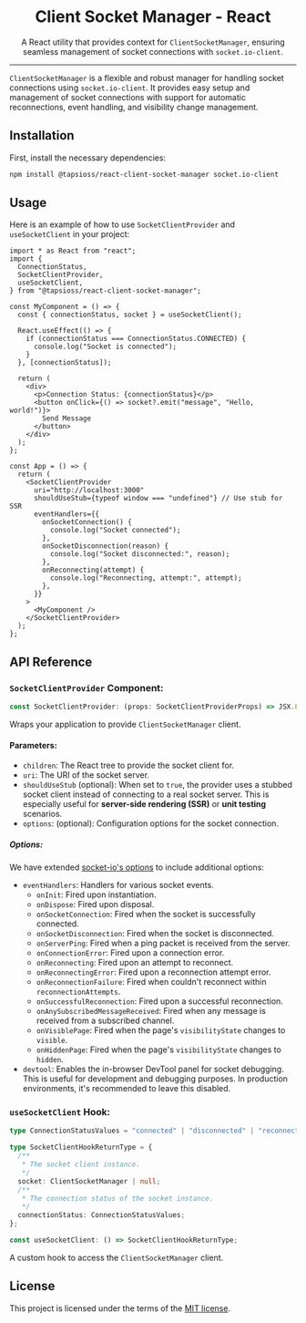 <div align="center">

# Client Socket Manager - React

</div>

<div align="center">

A React utility that provides context for `ClientSocketManager`, ensuring
seamless management of socket connections with `socket.io-client`.

</div>

<hr />

`ClientSocketManager` is a flexible and robust manager for handling socket
connections using `socket.io-client`. It provides easy setup and management of
socket connections with support for automatic reconnections, event handling, and
visibility change management.

## Installation

First, install the necessary dependencies:

```sh
npm install @tapsioss/react-client-socket-manager socket.io-client
```

## Usage

Here is an example of how to use `SocketClientProvider` and `useSocketClient` in
your project:

```tsx
import * as React from "react";
import {
  ConnectionStatus,
  SocketClientProvider,
  useSocketClient,
} from "@tapsioss/react-client-socket-manager";

const MyComponent = () => {
  const { connectionStatus, socket } = useSocketClient();

  React.useEffect(() => {
    if (connectionStatus === ConnectionStatus.CONNECTED) {
      console.log("Socket is connected");
    }
  }, [connectionStatus]);

  return (
    <div>
      <p>Connection Status: {connectionStatus}</p>
      <button onClick={() => socket?.emit("message", "Hello, world!")}>
        Send Message
      </button>
    </div>
  );
};

const App = () => {
  return (
    <SocketClientProvider
      uri="http://localhost:3000"
      shouldUseStub={typeof window === "undefined"} // Use stub for SSR
      eventHandlers={{
        onSocketConnection() {
          console.log("Socket connected");
        },
        onSocketDisconnection(reason) {
          console.log("Socket disconnected:", reason);
        },
        onReconnecting(attempt) {
          console.log("Reconnecting, attempt:", attempt);
        },
      }}
    >
      <MyComponent />
    </SocketClientProvider>
  );
};
```

## API Reference

### `SocketClientProvider` Component:

```ts
const SocketClientProvider: (props: SocketClientProviderProps) => JSX.Element;
```

Wraps your application to provide `ClientSocketManager` client.

#### Parameters:

- `children`: The React tree to provide the socket client for.
- `uri`: The URI of the socket server.
- `shouldUseStub` (optional): When set to `true`, the provider uses a stubbed
  socket client instead of connecting to a real socket server. This is
  especially useful for **server-side rendering (SSR)** or **unit testing**
  scenarios.
- `options`: (optional): Configuration options for the socket connection.

##### Options:

We have extended
[socket-io's options](https://socket.io/docs/v4/client-options/) to include
additional options:

- `eventHandlers`: Handlers for various socket events.
  - `onInit`: Fired upon instantiation.
  - `onDispose`: Fired upon disposal.
  - `onSocketConnection`: Fired when the socket is successfully connected.
  - `onSocketDisconnection`: Fired when the socket is disconnected.
  - `onServerPing`: Fired when a ping packet is received from the server.
  - `onConnectionError`: Fired upon a connection error.
  - `onReconnecting`: Fired upon an attempt to reconnect.
  - `onReconnectingError`: Fired upon a reconnection attempt error.
  - `onReconnectionFailure`: Fired when couldn't reconnect within
    `reconnectionAttempts`.
  - `onSuccessfulReconnection`: Fired upon a successful reconnection.
  - `onAnySubscribedMessageReceived`: Fired when any message is received from a
    subscribed channel.
  - `onVisiblePage`: Fired when the page's `visibilityState` changes to
    `visible`.
  - `onHiddenPage`: Fired when the page's `visibilityState` changes to `hidden`.
- `devtool`: Enables the in-browser DevTool panel for socket debugging. This is
  useful for development and debugging purposes. In production environments,
  it's recommended to leave this disabled.

### `useSocketClient` Hook:

```ts
type ConnectionStatusValues = "connected" | "disconnected" | "reconnecting";

type SocketClientHookReturnType = {
  /**
   * The socket client instance.
   */
  socket: ClientSocketManager | null;
  /**
   * The connection status of the socket instance.
   */
  connectionStatus: ConnectionStatusValues;
};

const useSocketClient: () => SocketClientHookReturnType;
```

A custom hook to access the `ClientSocketManager` client.

## License

This project is licensed under the terms of the
[MIT license](https://github.com/Tap30/client-socket-manager/blob/main/packages/core/LICENSE).
